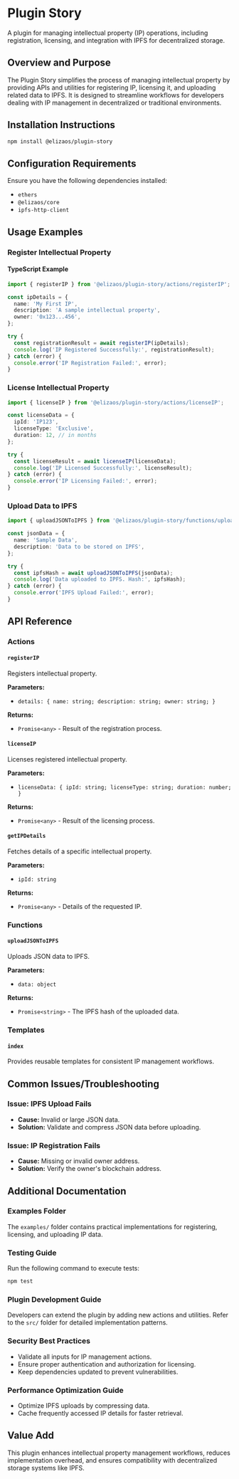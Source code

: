 # Plugin Story

A plugin for managing intellectual property (IP) operations, including registration, licensing, and integration with IPFS for decentralized storage.

## Overview and Purpose

The Plugin Story simplifies the process of managing intellectual property by providing APIs and utilities for registering IP, licensing it, and uploading related data to IPFS. It is designed to streamline workflows for developers dealing with IP management in decentralized or traditional environments.

## Installation Instructions

```bash
npm install @elizaos/plugin-story
```

## Configuration Requirements

Ensure you have the following dependencies installed:

- `ethers`
- `@elizaos/core`
- `ipfs-http-client`

## Usage Examples

### Register Intellectual Property

#### TypeScript Example

```typescript
import { registerIP } from '@elizaos/plugin-story/actions/registerIP';

const ipDetails = {
  name: 'My First IP',
  description: 'A sample intellectual property',
  owner: '0x123...456',
};

try {
  const registrationResult = await registerIP(ipDetails);
  console.log('IP Registered Successfully:', registrationResult);
} catch (error) {
  console.error('IP Registration Failed:', error);
}
```

### License Intellectual Property

```typescript
import { licenseIP } from '@elizaos/plugin-story/actions/licenseIP';

const licenseData = {
  ipId: 'IP123',
  licenseType: 'Exclusive',
  duration: 12, // in months
};

try {
  const licenseResult = await licenseIP(licenseData);
  console.log('IP Licensed Successfully:', licenseResult);
} catch (error) {
  console.error('IP Licensing Failed:', error);
}
```

### Upload Data to IPFS

```typescript
import { uploadJSONToIPFS } from '@elizaos/plugin-story/functions/uploadJSONToIPFS';

const jsonData = {
  name: 'Sample Data',
  description: 'Data to be stored on IPFS',
};

try {
  const ipfsHash = await uploadJSONToIPFS(jsonData);
  console.log('Data uploaded to IPFS. Hash:', ipfsHash);
} catch (error) {
  console.error('IPFS Upload Failed:', error);
}
```

## API Reference

### Actions

#### `registerIP`

Registers intellectual property.

**Parameters:**

- `details: { name: string; description: string; owner: string; }`

**Returns:**

- `Promise<any>` - Result of the registration process.

#### `licenseIP`

Licenses registered intellectual property.

**Parameters:**

- `licenseData: { ipId: string; licenseType: string; duration: number; }`

**Returns:**

- `Promise<any>` - Result of the licensing process.

#### `getIPDetails`

Fetches details of a specific intellectual property.

**Parameters:**

- `ipId: string`

**Returns:**

- `Promise<any>` - Details of the requested IP.

### Functions

#### `uploadJSONToIPFS`

Uploads JSON data to IPFS.

**Parameters:**

- `data: object`

**Returns:**

- `Promise<string>` - The IPFS hash of the uploaded data.

### Templates

#### `index`

Provides reusable templates for consistent IP management workflows.

## Common Issues/Troubleshooting

### Issue: IPFS Upload Fails

- **Cause:** Invalid or large JSON data.
- **Solution:** Validate and compress JSON data before uploading.

### Issue: IP Registration Fails

- **Cause:** Missing or invalid owner address.
- **Solution:** Verify the owner's blockchain address.

## Additional Documentation

### Examples Folder

The `examples/` folder contains practical implementations for registering, licensing, and uploading IP data.

### Testing Guide

Run the following command to execute tests:

```bash
npm test
```

### Plugin Development Guide

Developers can extend the plugin by adding new actions and utilities. Refer to the `src/` folder for detailed implementation patterns.

### Security Best Practices

- Validate all inputs for IP management actions.
- Ensure proper authentication and authorization for licensing.
- Keep dependencies updated to prevent vulnerabilities.

### Performance Optimization Guide

- Optimize IPFS uploads by compressing data.
- Cache frequently accessed IP details for faster retrieval.

## Value Add

This plugin enhances intellectual property management workflows, reduces implementation overhead, and ensures compatibility with decentralized storage systems like IPFS.
